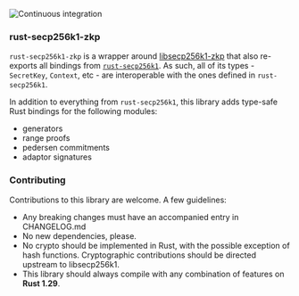 ![Continuous integration](https://github.com/ElementsProject/rust-secp256k1-zkp/workflows/Continuous%20integration/badge.svg)

### rust-secp256k1-zkp

`rust-secp256k1-zkp` is a wrapper around [libsecp256k1-zkp](https://github.com/ElementsProject/secp256k1-zkp) that also
re-exports all bindings from [`rust-secp256k1`](https://github.com/rust-bitcoin/rust-secp256k1).
As such, all of its types - `SecretKey`, `Context`, etc - are interoperable with the ones defined in `rust-secp256k1`.

In addition to everything from `rust-secp256k1`, this library adds type-safe Rust bindings for the following modules:

- generators
- range proofs
- pedersen commitments
- adaptor signatures

### Contributing

Contributions to this library are welcome. A few guidelines:

- Any breaking changes must have an accompanied entry in CHANGELOG.md
- No new dependencies, please.
- No crypto should be implemented in Rust, with the possible exception of hash functions. Cryptographic contributions should be directed upstream to libsecp256k1.
- This library should always compile with any combination of features on **Rust 1.29**.
